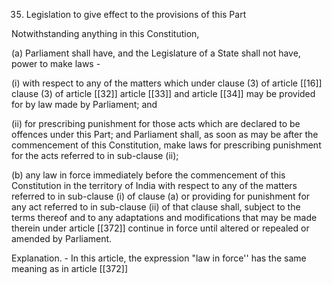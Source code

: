 35. Legislation to give effect to the provisions of this Part

Notwithstanding anything in this Constitution,

(a) Parliament shall have, and the Legislature of a State shall not have, power to make laws -

(i) with respect to any of the matters which under clause (3) of article [[16]]  clause (3) of article [[32]]  article [[33]] and article [[34]] may be provided for by law made by Parliament; and

(ii) for prescribing punishment for those acts which are declared to be offences under this Part; and Parliament shall, as soon as may be after the commencement of this Constitution, make laws for prescribing punishment for the acts referred to in sub-clause (ii);

(b) any law in force immediately before the commencement of this Constitution in the territory of India with respect to any of the matters referred to in sub-clause (i) of clause (a) or providing for punishment for any act referred to in sub-clause (ii) of that clause shall, subject to the terms thereof and to any adaptations and modifications that may be made therein under article [[372]]  continue in force until altered or repealed or amended by Parliament.

Explanation. - In this article, the expression "law in force'' has the same meaning as in article [[372]] 

 

